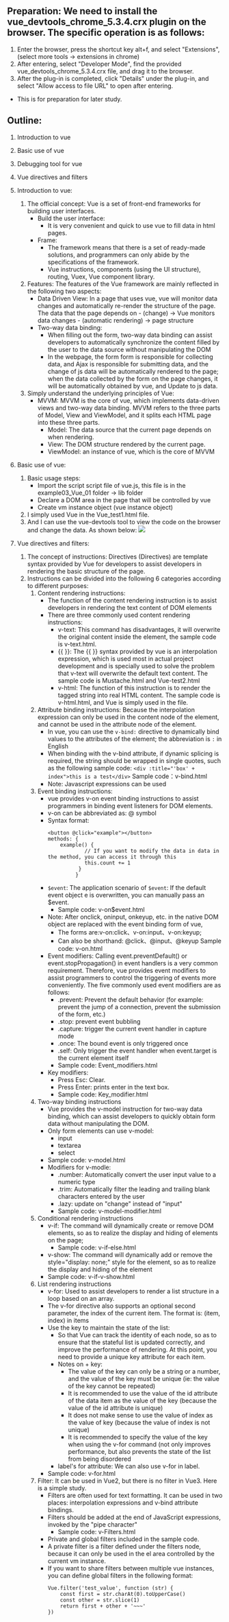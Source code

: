 ## Preparation: We need to install the vue_devtools_chrome_5.3.4.crx plugin on the browser. The specific operation is as follows:
1. Enter the browser, press the shortcut key alt+f, and select "Extensions", (select more tools -> extensions in chrome)
2. After entering, select "Developer Mode", find the provided vue_devtools_chrome_5.3.4.crx file, and drag it to the browser.
3. After the plug-in is completed, click "Details" under the plug-in, and select "Allow access to file URL" to open after entering.
* This is for preparation for later study.

## Outline:
1. Introduction to vue
2. Basic use of vue
3. Debugging tool for vue
4. Vue directives and filters

1. Introduction to vue:
    1. The official concept: Vue is a set of front-end frameworks for building user interfaces.
        * Build the user interface:
            + It is very convenient and quick to use vue to fill data in html pages.
        * Frame:
            + The framework means that there is a set of ready-made solutions, and programmers can only abide by the specifications of the framework.
            + Vue instructions, components (using the UI structure), routing, Vuex, Vue component library.
    2. Features: The features of the Vue framework are mainly reflected in the following two aspects:
        * Data Driven View:
             In a page that uses vue, vue will monitor data changes and automatically re-render the structure of the page.
             The data that the page depends on - (change) -> Vue monitors data changes - (automatic rendering) -> page structure
        * Two-way data binding:
            + When filling out the form, two-way data binding can assist developers to automatically synchronize the content filled by the user to the data source without manipulating the DOM
            + In the webpage, the form form is responsible for collecting data, and Ajax is responsible for submitting data, and the change of js data will be automatically rendered to the page; when the data collected by the form on the page changes, it will be automatically obtained by vue, and Update to js data.
    3. Simply understand the underlying principles of Vue:
        * MVVM:
            MVVM is the core of vue, which implements data-driven views and two-way data binding. MVVM refers to the three parts of Model, View and ViewModel, and it splits each HTML page into these three parts.
            + Model: The data source that the current page depends on when rendering.
            + View: The DOM structure rendered by the current page.
            + ViewModel: an instance of vue, which is the core of MVVM
2. Basic use of vue:
    1. Basic usage steps:
        * Import the script script file of vue.js, this file is in the example03_Vue_01 folder -> lib folder
        * Declare a DOM area in the page that will be controlled by vue
        * Create vm instance object (vue instance object)
    2. I simply used Vue in the Vue_test1.html file.
    3. And I can use the vue-devtools tool to view the code on the browser and change the data. As shown below:
        <img src="../image/Vue-tool.png">
3. Vue directives and filters:
    1. The concept of instructions: Directives (Directives) are template syntax provided by Vue for developers to assist developers in rendering the basic structure of the page.
    2. Instructions can be divided into the following 6 categories according to different purposes:
        1. Content rendering instructions:
            * The function of the content rendering instruction is to assist developers in rendering the text content of DOM elements
            * There are three commonly used content rendering instructions:
                + v-text: This command has disadvantages, it will overwrite the original content inside the element, the sample code is v-text.html.
                + {{ }}: The {{ }} syntax provided by vue is an interpolation expression, which is used most in actual project development and is specially used to solve the problem that v-text will overwrite the default text content. The sample code is Mustache.html and Vue-test2.html
                + v-html: The function of this instruction is to render the tagged string into real HTML content. The sample code is v-html.html, and Vue is simply used in the file.
        2. Attribute binding instructions:
             Because the interpolation expression can only be used in the content node of the element, and cannot be used in the attribute node of the element.
            * In vue, you can use the `v-bind:` directive to dynamically bind values to the attributes of the element; the abbreviation is `:` in English
            * When binding with the v-bind attribute, if dynamic splicing is required, the string should be wrapped in single quotes, such as the following sample code:
                `<div :title="'box' + index">this is a test</div>`
            Sample code：v-bind.html
            * Note: Javascript expressions can be used
        3. Event binding instructions:
            * vue provides v-on event binding instructions to assist programmers in binding event listeners for DOM elements.
            * v-on can be abbreviated as: @ symbol
            * Syntax format:
                ```
                <button @click="example"></button>
                methods: {
                    example() {
   			                // If you want to modify the data in data in the method, you can access it through this
   			                this.count += 1
                          }
                         }
                ```
            * `$event`: The application scenario of `$event`: If the default event object e is overwritten, you can manually pass an $event. 
                + Sample code: v-on$event.html
            * Note: After onclick, oninput, onkeyup, etc. in the native DOM object are replaced with the event binding form of vue,
                + The forms are:v-on:click、v-on:input、v-on:keyup;
                + Can also be shorthand: @click、@input、@keyup
            Sample code: v-on.html
            * Event modifiers: Calling event.preventDefault() or event.stopPropagation() in event handlers is a very common requirement. Therefore, vue provides event modifiers to assist programmers to control the triggering of events more conveniently. The five commonly used event modifiers are as follows:
                + .prevent: Prevent the default behavior (for example: prevent the jump of a connection, prevent the submission of the form, etc.)
                + .stop: prevent event bubbling
                + .capture: trigger the current event handler in capture mode
                + .once: The bound event is only triggered once
                + .self: Only trigger the event handler when event.target is the current element itself
                + Sample code: Event_modifiers.html
            * Key modifiers:
                + Press Esc: Clear.
                + Press Enter: prints enter in the text box.
                + Sample code: Key_modifier.html
        4. Two-way binding instructions
            * Vue provides the v-model instruction for two-way data binding, which can assist developers to quickly obtain form data without manipulating the DOM.
            * Only form elements can use v-model:
                + input
                + textarea
                +  select
            * Sample code: v-model.html
            * Modifiers for v-modle:
                 + .number: Automatically convert the user input value to a numeric type
                 + .trim: Automatically filter the leading and trailing blank characters entered by the user
                 + .lazy: update on "change" instead of "input"
                 + Sample code: v-model-modifier.html
        5. Conditional rendering instructions
            * v-if: The command will dynamically create or remove DOM elements, so as to realize the display and hiding of elements on the page;
                + Sample code: v-if-else.html
            * v-show: The command will dynamically add or remove the style="display: none;" style for the element, so as to realize the display and hiding of the element
            * Sample code: v-if-v-show.html
        6. List rendering instructions
            * v-for: Used to assist developers to render a list structure in a loop based on an array.
            * The v-for directive also supports an optional second parameter, the index of the current item. The format is: (item, index) in items
            * Use the key to maintain the state of the list:
                + So that Vue can track the identity of each node, so as to ensure that the stateful list is updated correctly, and improve the performance of rendering. At this point, you need to provide a unique key attribute for each item.
                + Notes on + key:
                    * The value of the key can only be a string or a number, and the value of the key must be unique (ie: the value of the key cannot be repeated)
                    * It is recommended to use the value of the id attribute of the data item as the value of the key (because the value of the id attribute is unique)
                    * It does not make sense to use the value of index as the value of key (because the value of index is not unique)
                    * It is recommended to specify the value of the key when using the v-for command (not only improves performance, but also prevents the state of the list from being disordered
                + label's for attribute: We can also use v-for in label.
            * Sample code: v-for.html
        7. Filter: It can be used in Vue2, but there is no filter in Vue3. Here is a simple study.
            * Filters are often used for text formatting. It can be used in two places: interpolation expressions and v-bind attribute bindings.
            * Filters should be added at the end of JavaScript expressions, invoked by the "pipe character"
                + Sample code: v-Filters.html
            * Private and global filters included in the sample code.
            * A private filter is a filter defined under the filters node, because it can only be used in the el area controlled by the current vm instance.
            * If you want to share filters between multiple vue instances, you can define global filters in the following format:
                ```
                Vue.filter('test_value', function (str) {
                    const first = str.charAt(0).toUpperCase()
                    const other = str.slice(1)
                    return first + other + '~~~'
                })
                ```
